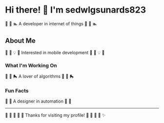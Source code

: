 # Hi there! 👋 I'm sedwlgsunards823

🎰 🚴 🏊 A developer in internet of things 🎰 🚴 🏊

## About Me
🚣 🌟 💡 🏒 Interested in mobile development 🚣 🌟 💡 🏒

### What I'm Working On
🛶 🎰 🛼 A lover of algorithms 🛶 🎰 🛼

### Fun Facts
🎯 🏓 A designer in automation 🎯 🏓

---
🚵 🎱 🏒 🏸 🚣 Thanks for visiting my profile! 🚴 🎳 🎯 🏸 ✨
